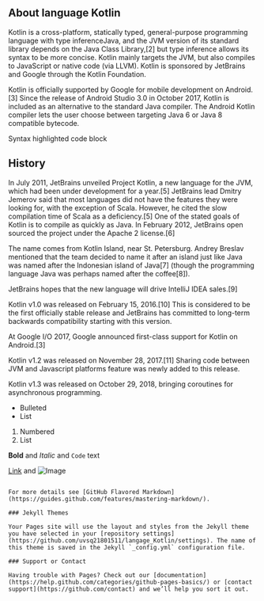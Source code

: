 ## About language Kotlin

Kotlin is a cross-platform, statically typed, general-purpose programming language with type inferenceJava, and the JVM version of its standard library depends on the Java Class Library,[2] but type inference allows its syntax to be more concise. Kotlin mainly targets the JVM, but also compiles to JavaScript or native code (via LLVM). Kotlin is sponsored by JetBrains and Google through the Kotlin Foundation.

Kotlin is officially supported by Google for mobile development on Android.[3] Since the release of Android Studio 3.0 in October 2017, Kotlin is included as an alternative to the standard Java compiler. The Android Kotlin compiler lets the user choose between targeting Java 6 or Java 8 compatible bytecode.

Syntax highlighted code block

## History

In July 2011, JetBrains unveiled Project Kotlin, a new language for the JVM, which had been under development for a year.[5] JetBrains lead Dmitry Jemerov said that most languages did not have the features they were looking for, with the exception of Scala. However, he cited the slow compilation time of Scala as a deficiency.[5] One of the stated goals of Kotlin is to compile as quickly as Java. In February 2012, JetBrains open sourced the project under the Apache 2 license.[6]

The name comes from Kotlin Island, near St. Petersburg. Andrey Breslav mentioned that the team decided to name it after an island just like Java was named after the Indonesian island of Java[7] (though the programming language Java was perhaps named after the coffee[8]).

JetBrains hopes that the new language will drive IntelliJ IDEA sales.[9]

Kotlin v1.0 was released on February 15, 2016.[10] This is considered to be the first officially stable release and JetBrains has committed to long-term backwards compatibility starting with this version.

At Google I/O 2017, Google announced first-class support for Kotlin on Android.[3]

Kotlin v1.2 was released on November 28, 2017.[11] Sharing code between JVM and Javascript platforms feature was newly added to this release.

Kotlin v1.3 was released on October 29, 2018, bringing coroutines for asynchronous programming.
- Bulleted
- List

1. Numbered
2. List

**Bold** and _Italic_ and `Code` text

[Link](url) and ![Image](src)
```

For more details see [GitHub Flavored Markdown](https://guides.github.com/features/mastering-markdown/).

### Jekyll Themes

Your Pages site will use the layout and styles from the Jekyll theme you have selected in your [repository settings](https://github.com/uvsq21801511/langage_Kotlin/settings). The name of this theme is saved in the Jekyll `_config.yml` configuration file.

### Support or Contact

Having trouble with Pages? Check out our [documentation](https://help.github.com/categories/github-pages-basics/) or [contact support](https://github.com/contact) and we’ll help you sort it out.
